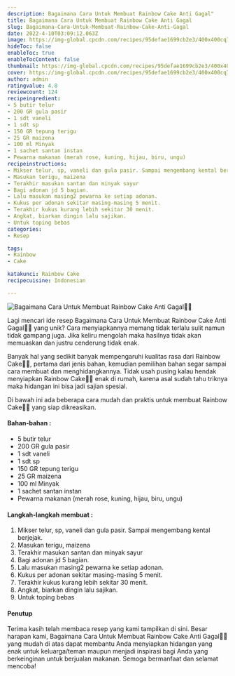 ```yaml
---
description: Bagaimana Cara Untuk Membuat Rainbow Cake Anti Gagal"
title: Bagaimana Cara Untuk Membuat Rainbow Cake Anti Gagal
slug: Bagaimana-Cara-Untuk-Membuat-Rainbow-Cake-Anti-Gagal
date: 2022-4-10T03:09:12.063Z
image: https://img-global.cpcdn.com/recipes/95defae1699cb2e3/400x400cq70/photo.jpg
hideToc: false
enableToc: true
enableTocContent: false
thumbnail: https://img-global.cpcdn.com/recipes/95defae1699cb2e3/400x400cq70/photo.jpg
cover: https://img-global.cpcdn.com/recipes/95defae1699cb2e3/400x400cq70/photo.jpg
author: admin
ratingvalue: 4.8
reviewcount: 124
recipeingredient:
- 5 butir telur
- 200 GR gula pasir
- 1 sdt vaneli
- 1 sdt sp
- 150 GR tepung terigu
- 25 GR maizena
- 100 ml Minyak
- 1 sachet santan instan
- Pewarna makanan (merah rose, kuning, hijau, biru, ungu)
recipeinstructions:
- Mikser telur, sp, vaneli dan gula pasir. Sampai mengembang kental berjejak.
- Masukan terigu, maizena
- Terakhir masukan santan dan minyak sayur
- Bagi adonan jd 5 bagian.
- Lalu masukan masing2 pewarna ke setiap adonan.
- Kukus per adonan sekitar masing-masing 5 menit.
- Terakhir kukus kurang lebih sekitar 30 menit.
- Angkat, biarkan dingin lalu sajikan.
- Untuk toping bebas
categories:
- Resep

tags:
- Rainbow
- Cake

katakunci: Rainbow Cake
recipecuisine: Indonesian

---
```


![Bagaimana Cara Untuk Membuat Rainbow Cake Anti Gagal👩‍🍳](https://img-global.cpcdn.com/recipes/95defae1699cb2e3/400x400cq70/photo.jpg)

Lagi mencari ide resep Bagaimana Cara Untuk Membuat Rainbow Cake Anti Gagal👩‍🍳 yang unik? Cara menyiapkannya memang tidak terlalu sulit namun tidak gampang juga. Jika keliru mengolah maka hasilnya tidak akan memuaskan dan justru cenderung tidak enak.

Banyak hal yang sedikit banyak mempengaruhi kualitas rasa dari Rainbow Cake👩‍🍳, pertama dari jenis bahan, kemudian pemilihan bahan segar sampai cara membuat dan menghidangkannya. Tidak usah pusing kalau hendak menyiapkan Rainbow Cake👩‍🍳 enak di rumah, karena asal sudah tahu triknya maka hidangan ini bisa jadi sajian spesial.

Di bawah ini ada beberapa cara mudah dan praktis untuk membuat Rainbow Cake👩‍🍳 yang siap dikreasikan.

<!--inarticleads1-->

#### Bahan-bahan :

- 5 butir telur
- 200 GR gula pasir
- 1 sdt vaneli
- 1 sdt sp
- 150 GR tepung terigu
- 25 GR maizena
- 100 ml Minyak
- 1 sachet santan instan
- Pewarna makanan (merah rose, kuning, hijau, biru, ungu)

<!--inarticleads2-->

#### Langkah-langkah membuat :

1. Mikser telur, sp, vaneli dan gula pasir. Sampai mengembang kental berjejak.
1. Masukan terigu, maizena
1. Terakhir masukan santan dan minyak sayur
1. Bagi adonan jd 5 bagian.
1. Lalu masukan masing2 pewarna ke setiap adonan.
1. Kukus per adonan sekitar masing-masing 5 menit.
1. Terakhir kukus kurang lebih sekitar 30 menit.
1. Angkat, biarkan dingin lalu sajikan.
1. Untuk toping bebas

#### Penutup

Terima kasih telah membaca resep yang kami tampilkan di sini. Besar harapan kami, Bagaimana Cara Untuk Membuat Rainbow Cake Anti Gagal👩‍🍳 yang mudah di atas dapat membantu Anda menyiapkan hidangan yang enak untuk keluarga/teman maupun menjadi inspirasi bagi Anda yang berkeinginan untuk berjualan makanan. Semoga bermanfaat dan selamat mencoba!